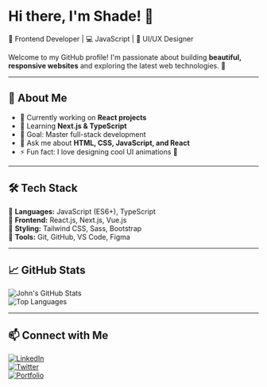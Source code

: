 # Hi there, I'm Shade! 👋

🌟 Frontend Developer | 💻 JavaScript | 🎨 UI/UX Designer  

Welcome to my GitHub profile! I'm passionate about building **beautiful, responsive websites** and exploring the latest web technologies. 🚀

---

## 🚀 About Me
- 🔭 Currently working on **React projects**  
- 🌱 Learning **Next.js & TypeScript**  
- 🎯 Goal: Master full-stack development  
- 💬 Ask me about **HTML, CSS, JavaScript, and React**  
- ⚡ Fun fact: I love designing cool UI animations 🎨  

---

## 🛠️ Tech Stack  
🔹 **Languages:** JavaScript (ES6+), TypeScript  
🔹 **Frontend:** React.js, Next.js, Vue.js  
🔹 **Styling:** Tailwind CSS, Sass, Bootstrap  
🔹 **Tools:** Git, GitHub, VS Code, Figma  

---

## 📈 GitHub Stats  
![John's GitHub Stats](https://github-readme-stats.vercel.app/api?username=johnDoe&show_icons=true&theme=tokyonight)  
![Top Languages](https://github-readme-stats.vercel.app/api/top-langs/?username=johnDoe&layout=compact&theme=tokyonight)

---

## 📫 Connect with Me  
[![LinkedIn](https://img.shields.io/badge/LinkedIn-blue?style=for-the-badge&logo=linkedin)](https://linkedin.com/in/johndoe)  
[![Twitter](https://img.shields.io/badge/Twitter-blue?style=for-the-badge&logo=twitter)](https://twitter.com/johndoe)  
[![Portfolio](https://img.shields.io/badge/Portfolio-black?style=for-the-badge&logo=web)](https://johndoe.dev)  

